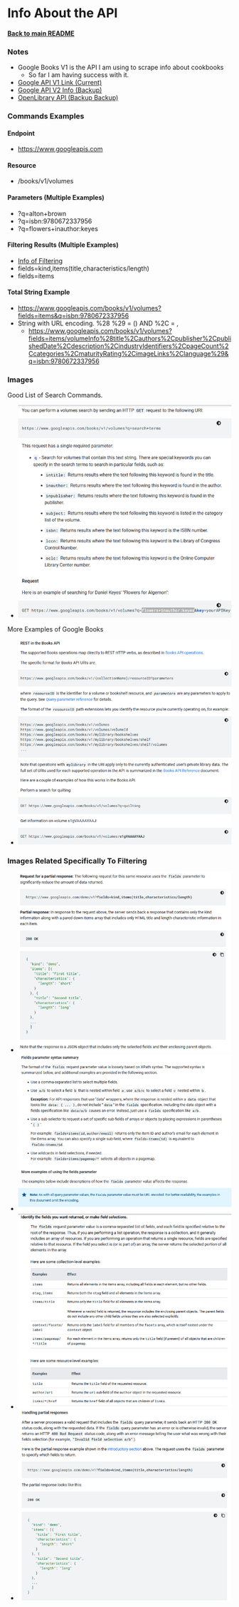 # Info About the API

#### [Back to main README](../README.md)

### Notes
* Google Books V1 is the API I am using to scrape info about cookbooks
  * So far I am having success with it.
* [Google API V1 Link (Current)](https://developers.google.com/books/docs/v1/using)
* [Google API V2 Info (Backup)](https://developers.google.com/books/docs/static-links)
* [OpenLibrary API (Backup Backup)](https://openlibrary.org/dev/docs/api/books)

### Commands Examples
#### Endpoint
- https://www.googleapis.com

#### Resource
- /books/v1/volumes

#### Parameters (Multiple Examples)
- ?q=alton+brown
- ?q=isbn:9780672337956
- ?q=flowers+inauthor:keyes

#### Filtering Results (Multiple Examples)
- [Info of Filtering](https://developers.google.com/books/docs/v1/performance)
- fields=kind,items(title,characteristics/length)
- fields=items

#### Total String Example
- https://www.googleapis.com/books/v1/volumes?fields=items&q=isbn:9780672337956
- String with URL encoding.  %28 %29 = () AND %2C = ,
  - https://www.googleapis.com/books/v1/volumes?fields=items/volumeInfo%28title%2Cauthors%2Cpublisher%2CpublishedDate%2Cdescription%2CindustryIdentifiers%2CpageCount%2Ccategories%2CmaturityRating%2CimageLinks%2Clanguage%29&q=isbn:9780672337956


### Images
Good List of Search Commands.
* ![Good List of Search Commands](LayoutPictures/GoodCommandSummaryScreenshot.PNG)

More Examples of Google Books
* ![More Examples of Google Books](LayoutPictures/MoreGoogleApiCommands.PNG)

### Images Related Specifically To Filtering
* ![JSON Filtering Info](LayoutPictures/JSONFiltering1.PNG)
* ![JSON Filtering Info](LayoutPictures/JSONFiltering2.PNG)
* ![JSON Filtering Info](LayoutPictures/JSONFiltering3.PNG)
* ![JSON Filtering Info](LayoutPictures/JSONFiltering4.PNG)